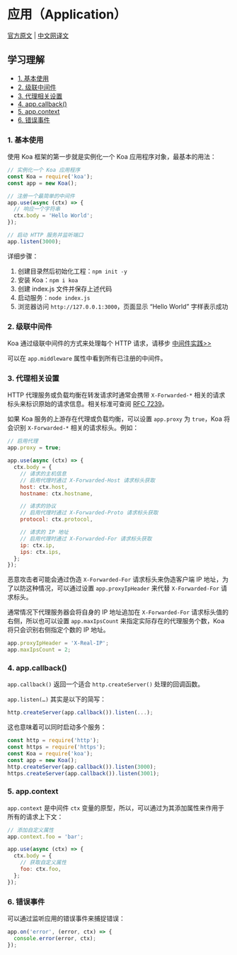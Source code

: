# 应用（Application）<!-- omit in toc -->

[官方原文](https://koajs.com/#application) | [中文网译文](http://koajs.cn/#application)

## 学习理解 <!-- omit in toc -->

- [1. 基本使用](#1-基本使用)
- [2. 级联中间件](#2-级联中间件)
- [3. 代理相关设置](#3-代理相关设置)
- [4. app.callback()](#4-appcallback)
- [5. app.context](#5-appcontext)
- [6. 错误事件](#6-错误事件)

### 1. 基本使用

使用 Koa 框架的第一步就是实例化一个 Koa 应用程序对象，最基本的用法：

```JavaScript
// 实例化一个 Koa 应用程序
const Koa = require('koa');
const app = new Koa();

// 注册一个最简单的中间件
app.use(async (ctx) => {
  // 响应一个字符串
  ctx.body = 'Hello World';
});

// 启动 HTTP 服务并监听端口
app.listen(3000);
```

详细步骤：

1. 创建目录然后初始化工程：`npm init -y`
2. 安装 Koa：`npm i koa`
3. 创建 index.js 文件并保存上述代码
4. 启动服务：`node index.js`
5. 浏览器访问 `http://127.0.0.1:3000`，页面显示 “Hello World” 字样表示成功

### 2. 级联中间件

Koa 通过级联中间件的方式来处理每个 HTTP 请求，请移步 [中间件实践>>](../最佳实践/中间件实践.md)

可以在 `app.middleware` 属性中看到所有已注册的中间件。

### 3. 代理相关设置

HTTP 代理服务或负载均衡在转发请求时通常会携带 `X-Forwarded-*` 相关的请求标头来标识原始的请求信息。相关标准可查阅 [RFC 7239](https://www.rfc-editor.org/rfc/rfc7239)。

如果 Koa 服务的上游存在代理或负载均衡，可以设置 `app.proxy` 为 `true`，Koa 将会识别 `X-Forwarded-*` 相关的请求标头。例如：

```JavaScript
// 启用代理
app.proxy = true;

app.use(async (ctx) => {
  ctx.body = {
    // 请求的主机信息
    // 启用代理时通过 X-Forwarded-Host 请求标头获取
    host: ctx.host,
    hostname: ctx.hostname,

    // 请求的协议
    // 启用代理时通过 X-Forwarded-Proto 请求标头获取
    protocol: ctx.protocol,

    // 请求的 IP 地址
    // 启用代理时通过 X-Forwarded-For 请求标头获取
    ip: ctx.ip,
    ips: ctx.ips,
  };
});
```

恶意攻击者可能会通过伪造 `X-Forwarded-For` 请求标头来伪造客户端 IP 地址，为了以防这种情况，可以通过设置 `app.proxyIpHeader` 来代替 `X-Forwarded-For` 请求标头。

通常情况下代理服务器会将自身的 IP 地址追加在 `X-Forwarded-For` 请求标头值的右侧，所以也可以设置 `app.maxIpsCount` 来指定实际存在的代理服务个数，Koa 将只会识别右侧指定个数的 IP 地址。

```JavaScript
app.proxyIpHeader = 'X-Real-IP';
app.maxIpsCount = 2;
```

### 4. app.callback()

`app.callback()` 返回一个适合 `http.createServer()` 处理的回调函数。

`app.listen(…)` 其实是以下的简写：

```JavaScript
http.createServer(app.callback()).listen(...);
```

这也意味着可以同时启动多个服务：

```JavaScript
const http = require('http');
const https = require('https');
const Koa = require('koa');
const app = new Koa();
http.createServer(app.callback()).listen(3000);
https.createServer(app.callback()).listen(3001);
```

### 5. app.context

`app.context` 是中间件 `ctx` 变量的原型，所以，可以通过为其添加属性来作用于所有的请求上下文：

```JavaScript
// 添加自定义属性
app.context.foo = 'bar';

app.use(async (ctx) => {
  ctx.body = {
    // 获取自定义属性
    foo: ctx.foo,
  };
});
```

### 6. 错误事件

可以通过监听应用的错误事件来捕捉错误：

```JavaScript
app.on('error', (error, ctx) => {
  console.error(error, ctx);
});
```
